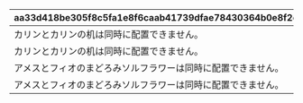 |aa33d418be305f8c5fa1e8f6caab41739dfae78430364b0e8f2e2ed7df1d35f3|11e56b98f9ab3d425eadcf8bfd36dc6cb4ccae485588f085b883b271f6273934|592fb62623e65d344ac9bfce0815d289bffe446ec2049491aae7b33ecc346bad|7767672bf41cccb4e5a657c30af5676d6b9116c8acdb9f733b4d03001af3cf27|
| --- | --- | --- | --- |
|カリンとカリンの机は同時に配置できません。|118501|10000001|1|
|カリンとカリンの机は同時に配置できません。|125701|10000002|1|
|アメスとフィオのまどろみソルフラワーは同時に配置できません。|123001|10000003|2848|
|アメスとフィオのまどろみソルフラワーは同時に配置できません。|131701|10000004|2848|